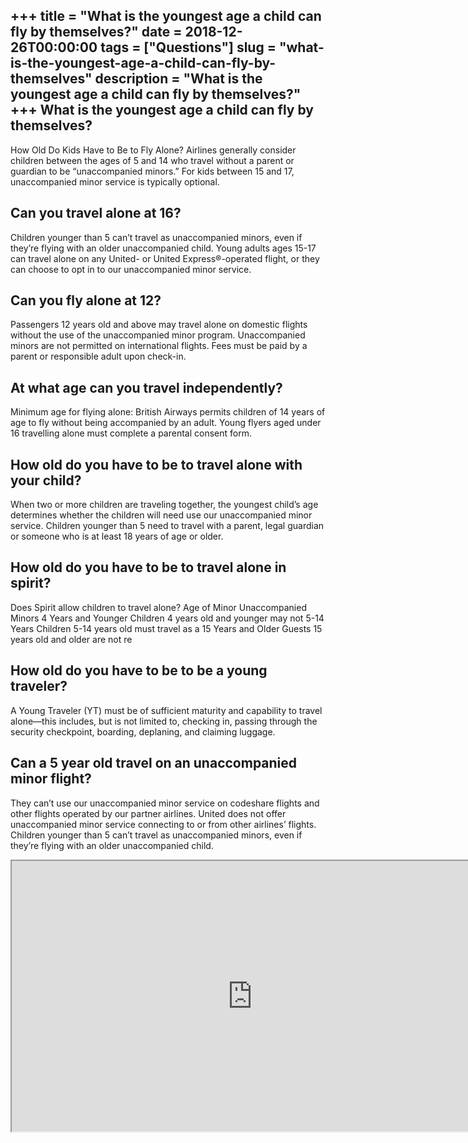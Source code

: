 +++
title = "What is the youngest age a child can fly by themselves?"
date = 2018-12-26T00:00:00
tags = ["Questions"]
slug = "what-is-the-youngest-age-a-child-can-fly-by-themselves"
description = "What is the youngest age a child can fly by themselves?"
+++
What is the youngest age a child can fly by themselves?
-------------------------------------------------------

How Old Do Kids Have to Be to Fly Alone? Airlines generally consider children between the ages of 5 and 14 who travel without a parent or guardian to be “unaccompanied minors.” For kids between 15 and 17, unaccompanied minor service is typically optional.

Can you travel alone at 16?
---------------------------

Children younger than 5 can’t travel as unaccompanied minors, even if they’re flying with an older unaccompanied child. Young adults ages 15-17 can travel alone on any United- or United Express®-operated flight, or they can choose to opt in to our unaccompanied minor service.

Can you fly alone at 12?
------------------------

Passengers 12 years old and above may travel alone on domestic flights without the use of the unaccompanied minor program. Unaccompanied minors are not permitted on international flights. Fees must be paid by a parent or responsible adult upon check-in.

At what age can you travel independently?
-----------------------------------------

Minimum age for flying alone: British Airways permits children of 14 years of age to fly without being accompanied by an adult. Young flyers aged under 16 travelling alone must complete a parental consent form.

How old do you have to be to travel alone with your child?
----------------------------------------------------------

When two or more children are traveling together, the youngest child’s age determines whether the children will need use our unaccompanied minor service. Children younger than 5 need to travel with a parent, legal guardian or someone who is at least 18 years of age or older.

How old do you have to be to travel alone in spirit?
----------------------------------------------------

Does Spirit allow children to travel alone? Age of Minor Unaccompanied Minors 4 Years and Younger Children 4 years old and younger may not 5-14 Years Children 5-14 years old must travel as a 15 Years and Older Guests 15 years old and older are not re

How old do you have to be to be a young traveler?
-------------------------------------------------

A Young Traveler (YT) must be of sufficient maturity and capability to travel alone—this includes, but is not limited to, checking in, passing through the security checkpoint, boarding, deplaning, and claiming luggage.

Can a 5 year old travel on an unaccompanied minor flight?
---------------------------------------------------------

They can’t use our unaccompanied minor service on codeshare flights and other flights operated by our partner airlines. United does not offer unaccompanied minor service connecting to or from other airlines’ flights. Children younger than 5 can’t travel as unaccompanied minors, even if they’re flying with an older unaccompanied child.

<iframe allow="accelerometer; autoplay; clipboard-write; encrypted-media; gyroscope; picture-in-picture" allowfullscreen="" class="__youtube_prefs__  epyt-is-override  no-lazyload" data-no-lazy="1" data-origheight="433" data-origwidth="770" data-skipgform_ajax_framebjll="" height="433" id="_ytid_80462" loading="lazy" src="https://www.youtube.com/embed/2CoCVk6G5rs?enablejsapi=1&autoplay=0&cc_load_policy=0&cc_lang_pref=&iv_load_policy=1&loop=0&modestbranding=0&rel=1&fs=1&playsinline=0&autohide=2&theme=dark&color=red&controls=1&" title="YouTube player" width="770"></iframe>